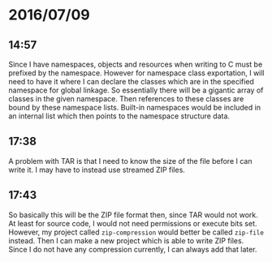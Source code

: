 # 2016/07/09

## 14:57

Since I have namespaces, objects and resources when writing to C must be
prefixed by the namespace. However for namespace class exportation, I will
need to have it where I can declare the classes which are in the specified
namespace for global linkage. So essentially there will be a gigantic array
of classes in the given namespace. Then references to these classes are bound
by these namespace lists. Built-in namespaces would be included in an internal
list which then points to the namespace structure data.

## 17:38

A problem with TAR is that I need to know the size of the file before I can
write it. I may have to instead use streamed ZIP files.

## 17:43

So basically this will be the ZIP file format then, since TAR would not work.
At least for source code, I would not need permissions or execute bits set.
However, my project called `zip-compression` would better be called `zip-file`
instead. Then I can make a new project which is able to write ZIP files. Since
I do not have any compression currently, I can always add that later.

